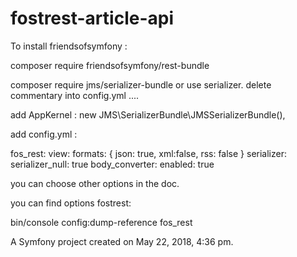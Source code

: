 fostrest-article-api
====================

To install friendsofsymfony :

composer require friendsofsymfony/rest-bundle

composer require jms/serializer-bundle
or use serializer. delete commentary into config.yml ....

add AppKernel :
new JMS\SerializerBundle\JMSSerializerBundle(),

add config.yml :

fos_rest:
    view:
        formats: { json: true, xml:false, rss: false }
    serializer:
        serializer_null: true
    body_converter:
        enabled: true
        
you can choose other options in the doc.

you can find options fostrest:

bin/console config:dump-reference fos_rest



A Symfony project created on May 22, 2018, 4:36 pm.

